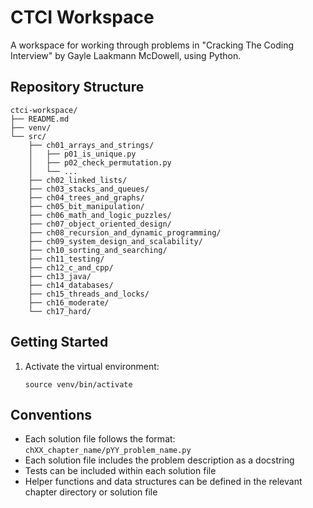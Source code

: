 # CTCI Workspace

A workspace for working through problems in "Cracking The Coding Interview" by Gayle Laakmann McDowell, using Python.

## Repository Structure

```
ctci-workspace/
├── README.md
├── venv/
└── src/
    ├── ch01_arrays_and_strings/
    │   ├── p01_is_unique.py
    │   ├── p02_check_permutation.py
    │   └── ...
    ├── ch02_linked_lists/
    ├── ch03_stacks_and_queues/
    ├── ch04_trees_and_graphs/
    ├── ch05_bit_manipulation/
    ├── ch06_math_and_logic_puzzles/
    ├── ch07_object_oriented_design/
    ├── ch08_recursion_and_dynamic_programming/
    ├── ch09_system_design_and_scalability/
    ├── ch10_sorting_and_searching/
    ├── ch11_testing/
    ├── ch12_c_and_cpp/
    ├── ch13_java/
    ├── ch14_databases/
    ├── ch15_threads_and_locks/
    ├── ch16_moderate/
    └── ch17_hard/
```

## Getting Started

1. Activate the virtual environment:
   ```
   source venv/bin/activate
   ```

## Conventions

- Each solution file follows the format: `chXX_chapter_name/pYY_problem_name.py`
- Each solution file includes the problem description as a docstring
- Tests can be included within each solution file
- Helper functions and data structures can be defined in the relevant chapter directory or solution file
